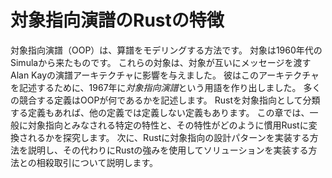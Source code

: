 # 対象指向演譜のRustの特徴

対象指向演譜（OOP）は、算譜をモデリングする方法です。
対象は1960年代のSimulaから来たものです。
これらの対象は、対象が互いにメッセージを渡すAlan Kayの演譜アーキテクチャに影響を与えました。
彼はこのアーキテクチャを記述するために、1967年に*対象指向演譜*という用語を作り出しました。
多くの競合する定義はOOPが何であるかを記述します。
Rustを対象指向として分類する定義もあれば、他の定義では定義しない定義もあります。
この章では、一般に対象指向とみなされる特定の特性と、その特性がどのように慣用Rustに変換されるかを探究します。
次に、Rustに対象指向の設計パターンを実装する方法を説明し、その代わりにRustの強みを使用してソリューションを実装する方法との相殺取引について説明します。
